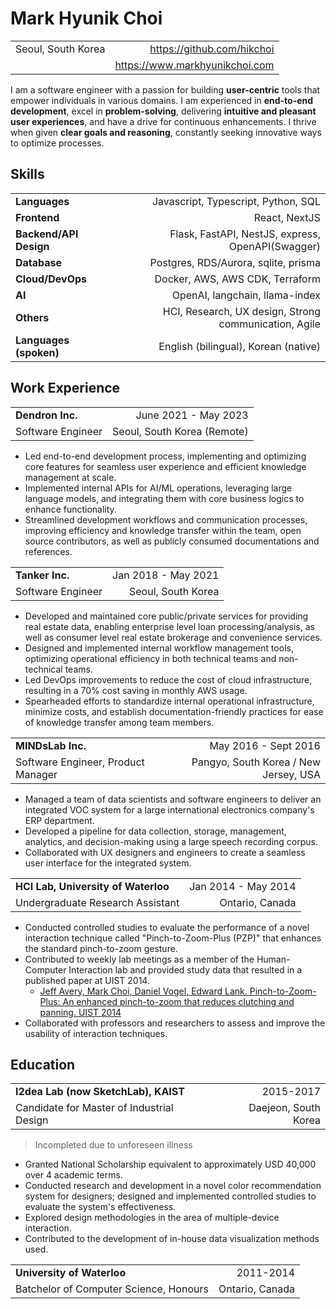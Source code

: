 # Mark Hyunik Choi
|||
|:-|-:|
|Seoul, South Korea|<https://github.com/hikchoi>|
||<https://www.markhyunikchoi.com>|

I am a software engineer with a passion for building **user-centric** tools that empower individuals in various domains. I am experienced in **end-to-end development**, excel in **problem-solving**, delivering **intuitive and pleasant user experiences**, and have a drive for continuous enhancements. I thrive when given **clear goals and reasoning**, constantly seeking innovative ways to optimize processes.

## Skills
|||
|:-|-:|
|**Languages**|Javascript, Typescript, Python, SQL|
|**Frontend**|React, NextJS|
|**Backend/API Design**|Flask, FastAPI, NestJS, express, OpenAPI(Swagger)|
|**Database**|Postgres, RDS/Aurora, sqlite, prisma|
|**Cloud/DevOps**|Docker, AWS, AWS CDK, Terraform|
|**AI**|OpenAI, langchain, llama-index|
|**Others**|HCI, Research, UX design, Strong communication, Agile|
|**Languages (spoken)**|English (bilingual), Korean (native)|

## Work Experience
|||
|:-|-:|
|**Dendron Inc.**|June 2021 - May 2023|
|Software Engineer|Seoul, South Korea (Remote)|

- Led end-to-end development process, implementing and optimizing core features for seamless user experience and efficient knowledge management at scale.
- Implemented internal APIs for AI/ML operations, leveraging large language models, and integrating them with core business logics to enhance functionality.
- Streamlined development workflows and communication processes, improving efficiency and knowledge transfer within the team, open source contributors, as well as publicly consumed documentations and references.

|||
|:-|-:|
|**Tanker Inc.**|Jan 2018 - May 2021|
|Software Engineer|Seoul, South Korea|

- Developed and maintained core public/private services for providing real estate data, enabling enterprise level loan processing/analysis, as well as consumer level real estate brokerage and convenience services.
- Designed and implemented internal workflow management tools, optimizing operational efficiency in both technical teams and non-technical teams.
- Led DevOps improvements to reduce the cost of cloud infrastructure, resulting in a 70% cost saving in monthly AWS usage.
- Spearheaded efforts to standardize internal operational infrastructure, minimize costs, and establish documentation-friendly practices for ease of knowledge transfer among team members.

|||
|:-|-:|
|**MINDsLab Inc.**|May 2016 - Sept 2016|
|Software Engineer, Product Manager|Pangyo, South Korea / New Jersey, USA|

- Managed a team of data scientists and software engineers to deliver an integrated VOC system for a large international electronics company's ERP department.
- Developed a pipeline for data collection, storage, management, analytics, and decision-making using a large speech recording corpus.
- Collaborated with UX designers and engineers to create a seamless user interface for the integrated system.

|||
|:-|-:|
|**HCI Lab, University of Waterloo**|Jan 2014 - May 2014|
|Undergraduate Research Assistant|Ontario, Canada|

- Conducted controlled studies to evaluate the performance of a novel interaction technique called "Pinch-to-Zoom-Plus (PZP)" that enhances the standard pinch-to-zoom gesture.
- Contributed to weekly lab meetings as a member of the Human-Computer Interaction lab and provided study data that resulted in a published paper at UIST 2014.
    - [Jeff Avery, Mark Choi, Daniel Vogel, Edward Lank. Pinch-to-Zoom-Plus: An enhanced pinch-to-zoom that reduces clutching and panning. UIST 2014](https://dl.acm.org/doi/10.1145/2642918.2647352) 
- Collaborated with professors and researchers to assess and improve the usability of interaction techniques.

## Education
|||
|:-|-:|
|**I2dea Lab (now SketchLab), KAIST**|2015-2017|
|Candidate for Master of Industrial Design|Daejeon, South Korea|

> Incompleted due to unforeseen illness

- Granted National Scholarship equivalent to approximately USD 40,000 over 4 academic terms.
- Conducted research and development in a novel color recommendation system for designers; designed and implemented controlled studies to evaluate the system's effectiveness.
- Explored design methodologies in the area of multiple-device interaction.
- Contributed to the development of in-house data visualization methods used.

|||
|:-|-:|
|**University of Waterloo**|2011-2014|
|Batchelor of Computer Science, Honours|Ontario, Canada|